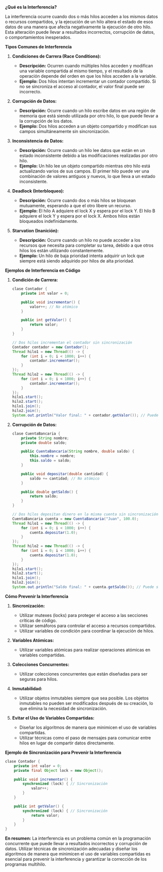 **¿Qué es la Interferencia?**

La interferencia ocurre cuando dos o más hilos acceden a los mismos datos o recursos compartidos, y la ejecución de un hilo altera el estado de esos datos de una manera que afecta negativamente la ejecución de otro hilo. Esta alteración puede llevar a resultados incorrectos, corrupción de datos, o comportamientos inesperados.

**Tipos Comunes de Interferencia**

1.  **Condiciones de Carrera (Race Conditions):**

    *   **Descripción:** Ocurren cuando múltiples hilos acceden y modifican una variable compartida al mismo tiempo, y el resultado de la operación depende del orden en que los hilos acceden a la variable.
    *   **Ejemplo:** Dos hilos intentan incrementar un contador compartido. Si no se sincroniza el acceso al contador, el valor final puede ser incorrecto.

2.  **Corrupción de Datos:**

    *   **Descripción:** Ocurre cuando un hilo escribe datos en una región de memoria que está siendo utilizada por otro hilo, lo que puede llevar a la corrupción de los datos.
    *   **Ejemplo:** Dos hilos acceden a un objeto compartido y modifican sus campos simultáneamente sin sincronización.

3.  **Inconsistencia de Datos:**

    *   **Descripción:** Ocurre cuando un hilo lee datos que están en un estado inconsistente debido a las modificaciones realizadas por otro hilo.
    *   **Ejemplo:** Un hilo lee un objeto compartido mientras otro hilo está actualizando varios de sus campos. El primer hilo puede ver una combinación de valores antiguos y nuevos, lo que lleva a un estado inconsistente.

4.  **Deadlock (Interbloqueo):**

    *   **Descripción:** Ocurre cuando dos o más hilos se bloquean mutuamente, esperando a que el otro libere un recurso.
    *   **Ejemplo:** El hilo A adquiere el lock X y espera por el lock Y. El hilo B adquiere el lock Y y espera por el lock X. Ambos hilos están bloqueados indefinidamente.

5.  **Starvation (Inanición):**

    *   **Descripción:** Ocurre cuando un hilo no puede acceder a los recursos que necesita para completar su tarea, debido a que otros hilos los están utilizando constantemente.
    *   **Ejemplo:** Un hilo de baja prioridad intenta adquirir un lock que siempre está siendo adquirido por hilos de alta prioridad.

**Ejemplos de Interferencia en Código**

1.  **Condición de Carrera:**

    ```java
    clase Contador {
        private int valor = 0;

        public void incrementar() {
            valor++; // No atómico
        }

        public int getValor() {
            return valor;
        }
    }

    // Dos hilos incrementan el contador sin sincronización
    Contador contador = new Contador();
    Thread hilo1 = new Thread(() -> {
        for (int i = 0; i < 1000; i++) {
            contador.incrementar();
        }
    });
    Thread hilo2 = new Thread(() -> {
        for (int i = 0; i < 1000; i++) {
            contador.incrementar();
        }
    });
    hilo1.start();
    hilo2.start();
    hilo1.join();
    hilo2.join();
    System.out.println("Valor final: " + contador.getValor()); // Puede ser menor que 2000
    ```

2.  **Corrupción de Datos:**

    ```java
    clase CuentaBancaria {
        private String nombre;
        private double saldo;

        public CuentaBancaria(String nombre, double saldo) {
            this.nombre = nombre;
            this.saldo = saldo;
        }

        public void depositar(double cantidad) {
            saldo += cantidad; // No atómico
        }

        public double getSaldo() {
            return saldo;
        }
    }

    // Dos hilos depositan dinero en la misma cuenta sin sincronización
    CuentaBancaria cuenta = new CuentaBancaria("Juan", 100.0);
    Thread hilo1 = new Thread(() -> {
        for (int i = 0; i < 1000; i++) {
            cuenta.depositar(1.0);
        }
    });
    Thread hilo2 = new Thread(() -> {
        for (int i = 0; i < 1000; i++) {
            cuenta.depositar(1.0);
        }
    });
    hilo1.start();
    hilo2.start();
    hilo1.join();
    hilo2.join();
    System.out.println("Saldo final: " + cuenta.getSaldo()); // Puede ser menor que 2100.0
    ```

**Cómo Prevenir la Interferencia**

1.  **Sincronización:**

    *   Utilizar mutexes (locks) para proteger el acceso a las secciones críticas de código.
    *   Utilizar semáforos para controlar el acceso a recursos compartidos.
    *   Utilizar variables de condición para coordinar la ejecución de hilos.

2.  **Variables Atómicas:**

    *   Utilizar variables atómicas para realizar operaciones atómicas en variables compartidas.

3.  **Colecciones Concurrentes:**

    *   Utilizar colecciones concurrentes que están diseñadas para ser seguras para hilos.

4.  **Inmutabilidad:**

    *   Utilizar objetos inmutables siempre que sea posible. Los objetos inmutables no pueden ser modificados después de su creación, lo que elimina la necesidad de sincronización.

5.  **Evitar el Uso de Variables Compartidas:**

    *   Diseñar los algoritmos de manera que minimicen el uso de variables compartidas.
    *   Utilizar técnicas como el paso de mensajes para comunicar entre hilos en lugar de compartir datos directamente.

**Ejemplo de Sincronización para Prevenir la Interferencia**

```java
clase Contador {
    private int valor = 0;
    private final Object lock = new Object();

    public void incrementar() {
        synchronized (lock) { // Sincronización
            valor++;
        }
    }

    public int getValor() {
        synchronized (lock) { // Sincronización
            return valor;
        }
    }
}
```

**En resumen:** La interferencia es un problema común en la programación concurrente que puede llevar a resultados incorrectos y corrupción de datos. Utilizar técnicas de sincronización adecuadas y diseñar los algoritmos de manera que minimicen el uso de variables compartidas es esencial para prevenir la interferencia y garantizar la corrección de los programas multihilo.
